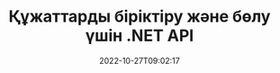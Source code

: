 ---
############################# Static ############################
layout: "product"
date: 2022-10-27T09:02:17
draft: false

product: "Merger"
product_tag: "merger"
platform: ".NET"
platform_tag: "net"

############################# Head ############################
head_title: "C# .NET құжатты біріктіру API | PDF Word Excel EPUB біріктіру және бөлу"
head_description: "PDF, Microsoft Word, Excel, презентациялар, Visio және кескін пішіміндегі құжат беттерін біріктіру, бөлу, ауыстыру немесе жою үшін C# .NET құжатын біріктіретін API."

############################# Header ############################
title: "Құжаттарды біріктіру және бөлу үшін .NET API"
description: ".NET қолданбаларындағы құжаттарды, слайдтарды және диаграммаларды біріктіруге, бөлуге, ауыстыруға, кесуге немесе жоюға арналған API."
button:
    enable: true

############################# SubMenu ############################
submenu:
    enable: true
    
    left:
        img_alt: "GroupDocs.Merger for .NET"
        image: "https://www.groupdocs.cloud/templates/groupdocs/images/product-logos/groupdocs-merger-net.png"
        product: "GroupDocs.Merger"
        platform: ".NET"

    middle:
        button:
            # button loop
            - link: "#overview"
              text: "Шолу"

            # button loop
            - link: "#features"
              text: "Ерекше өзгешеліктері"

            # button loop
            - link: "#support"
              text: "Қолдау"

            # button loop
            - link: "https://products.groupdocs.app/merger"
              text: "Тікелей демо"

            # button loop
            - link: "https://purchase.groupdocs.com/pricing/merger/net"
              text: "Баға белгілеу"

    right:
        link_download: "https://downloads.groupdocs.com/merger"
        link_learn: "https://docs.groupdocs.com/merger/net/"
        link_buy: "https://purchase.groupdocs.com"

############################# Overview ############################
overview:
    enable: true
    content: |
      GroupDocs.Merger for .NET, C#, ASP.NET және басқа .NET технологияларында жоғары деңгейдегі бизнес қолданбаларды жылдам әзірлеуге көмектеседі. Кодтың бірнеше жолы ғана .NET қолданбаларына бір бетті немесе құжат беттерін, слайдтарды, кескіндерді немесе диаграммаларды біріктіруге, бөлуге, қайта реттеуге, ауыстыруға, кесуге және жоюға мүмкіндік береді. Белгілі және белгісіз файл пішімдерін құпия сөзбен қорғауды орнату немесе жою арқылы қауіпсіз файлдарда осы әрекеттерді орындаңыз.  

      .NET үшін GroupDocs.Merger пайдалану арқылы біріктіруді орындауға болады; жеке құжаттарға, сондай-ақ құжаттар топтамасына бөлу және басқа да байланысты операциялар. Microsoft Word, Excel, PowerPoint, Visio, OpenDocument, PDF, XPS, TXT, CSV, eBook және кескін файл пішімдері сияқты барлық танымал пішімдердің файлдарын бағдарламалы түрде тігіңіз.
    tabs:
      enable: true
      
      ## TAB ONE ##
      tab_one:
        description: |
          Төменде .NET үшін GroupDocs.Merger шолуы берілген:
      
        left:
          enable: true
          icon: "fab fa-html5"
          title: "Құжат операциялары"
          content: |
            * Бет ретін өзгерту
            * Беттерді жою немесе жою
            * Құжатты бөлу немесе бұзу
            * Кез келген екі бетті ауыстырыңыз немесе араластырыңыз
            * Бір немесе бірнеше беттерді кесіңіз
            * Бірнеше құжатты біріктіріңіз
        
        right:
          enable: true
          icon: "fab fa-html5"
          title: "Қауіпсіздік операциялары"
          content: |
            * Құжат қауіпсіздігін орнату
            * Құжаттың қауіпсіздік күйін тексеріңіз
            * Құжат құпия сөзін орнату
            * Құжат құпия сөзін жаңарту
            * Құжат құпия сөзін жою
      
      ## TAB TWO ##
      tab_two:
        description: |
          .NET үшін GroupDocs.Merger келесі [құжат файл пішімдерін](https://docs.groupdocs.com/merger/net/supported-document-formats/):

        left:
          enable: true
          table:
            # table loop
            - title: "Microsoft Office"
              content: |
                * **Сөз:** DOC, DOCX, DOCM, DOT, DOTX, DOTM, RTF, TXT
                * **Excel:** XLS, XLSX, XLSM, XLSB, XLTM, XLT, XLTM, XLTX, XLAM, SXC, SpreadsheetML
                * **PowerPoint:** PPT, PPTX, PPS, PPSX, PPSM, POT, POTM, POTX, PPTM
                * **Бір ескертпе:** БІР

        right:
          enable: true
          table:
            # table loop
            - title: "OpenDocument және басқа пішімдер"
              content: |
                * **OpenDocument форматтары**: ODT, OTT, ODP, OTP, ODS
                * **Бекітілген орналасу**: PDF, XPS
                * **Суреттер**: BMP, PNG, TIFF
                * **Веб**: HTML, MHT, MHTML
                * **Мәтін**: TXT, CSV, TSV
                * **LaTex**: TEX
                * **Электрондық кітап**: EPUB

      ## TAB THREE ##
      tab_three:
        description: |
          .NET үшін GroupDocs.Merger келесі операциялық жүйелерді, жақтауларды және пакет менеджерлерін қолдайды:
        
        left:
          enable: true
          table:
            # table loop
            - icon: "fab fa-windows"
              title: "Операциялық жүйелер"
              content: |
                * Windows жұмыс үстелі
                * Windows сервері
                * Windows Azure
                * Linux

            # table loop
            - icon: "fas fa-code"
              title: "Қолдау көрсетілетін жақтаулар"
              content: |
                * .NET Framework 2.0 немесе одан жоғары
                * Mono Framework 1.2 немесе одан жоғары
                * .NET Standard 2.0
                * .NET Core 2.0

        right:
          enable: true
          table:
            # table loop
            - icon: "fas fa-box"
              title: "Пакет менеджері"
              content: |
                * NuGet

            # table loop
            - icon: "fas fa-tools"
              title: "Даму орталары"
              content: |
                * Microsoft Visual Studio
                * Xamarin.Android
                * Xamarin.IOS
                * Xamarin.Mac
                * MonoDevelop

############################# Features ############################
features:
    enable: true
    title: ".NET мүмкіндіктеріне арналған GroupDocs.Merger"

    feature:
      # feature loop
      - icon: "fas fa-copy"
        content: "Бірнеше беттерді, слайдтарды және диаграммаларды бір құжатқа біріктіріңіз және біріктіріңіз"
       
      # feature loop
      - icon: "fas fa-eye"
        content: "Үлкен құжаттарды бірнеше кішірек файлдарға бөлу және бұзу"

      # feature loop
      - icon: "fas fa-bolt"
        content: "Беттерді, слайдтарды немесе диаграммаларды қайта реттеңіз, араластырыңыз және қайта реттеңіз"
      
      # feature loop
      - icon: "fas fa-file-powerpoint"
        content: "Құжат ішінде екі бетті, слайдтарды немесе диаграммаларды бір-бірімен ауыстырыңыз және ауыстырыңыз"

      # feature loop
      - icon: "fas fa-code"
        content: "Арнайы беттерді, слайдтарды немесе диаграммаларды жою арқылы құжатты кесіңіз"

      # feature loop
      - icon: "fas fa-cloud"
        content: "Беттердің, слайдтардың немесе диаграммалардың жалғыз немесе топтамасын алып тастаңыз"

      # feature loop
      - icon: "fas fa-remove-format"
        content: "Құжаттардың көп санын топтамалармен біріктіріңіз"

      # feature loop
      - icon: "fas fa-comment-slash"
        content: "Құжаттың құпия сөзбен қорғалғанын бағдарламалы түрде тексеріңіз"

      # feature loop
      - icon: "fas fa-location-arrow"
        content: "Белгілі және белгісіз құжат пішімдерінің құпия сөзін орнату, қалпына келтіру және жою"

      # feature loop
      - icon: "fas fa-border-all"
        content: "Қолдау көрсетілетін файл пішімдерінің тізімін алу – Мәтінді бөлу және біріктіру (ERR) журналының файл пішімі"

      # feature loop
      - icon: "fas fa-wrench"
        content: "Беттерді айналдырыңыз және белгілі және белгісіз пішімдердің бет бағытын өзгертіңіз"

      # feature loop
      - icon: "fas fa-columns"
        content: "Әртүрлі форматтағы бірнеше файлдарды DOC, DOCX және XPS-ке біріктіріңіз"

      # feature loop
      - icon: "fas fa-file-word"
        content: "Үлкен мәтіндік файлдарды жол нөмірлері бойынша бөлу"

      # feature loop
      - icon: "fas fa-envelope"
        content: "Құжат беттерінің кескін көрсетілімдерін және диаграмма отбасы пішімдерін алыңыз"

      # feature loop
      - icon: "fas fa-print"
        content: "Бос қара кескін кеңістігі үшін фон түсі бар кескіндерді біріктіріңіз"

      # feature loop
      - icon: "fas fa-file-archive"
        content: "Құжаттардың әртүрлі түрлерін (DOC, XLS, PPT т.б.) бір PDF файлына біріктіру"

      # feature loop
      - icon: "fas fa-lock"
        content: "OLE нысандарын Microsoft Word, Excel, презентация және OpenDocument файл түрлеріне оңай импорттаңыз"

      # feature loop
      - icon: "fas fa-file-code"
        content: "OLE нысандары арқылы диаграмма бетіне басқа құжаттарды қосыңыз"

    more_feature:
      # more_feature_loop
      - title: "Қажетті беттерді құжаттардан алып тастаңыз"
        content: |
          .NET API үшін GroupDocs.Merger құжатыңыздан қажетсіз беттерді жоюға көмектеседі.
      
      # more_feature_loop
      - title: "Көрсетілген нәтижеге түрлендіруді қолдану"
        content: ".NET API үшін GroupDocs.Merger арқылы көрсетілген шығыс құжатына әртүрлі түрлендірулерді орындауға болады. Бұл түрлендіру опциялары көрсетілген нәтижені көрсету үшін көрсету жолын басқаруға мүмкіндік береді. Қол жетімді түрлендірулер: бетті айналдыру опциясы, бет ретін өзгерту опциясы және мәтіндік су таңбасын қолдану."

      # more_feature_loop
      - title: "Белгісіз құжат пішімінің құпия сөзін тексеріңіз"
        content: ".NET API үшін GroupDocs.Merger пішімі белгісіз құжаттың құпия сөзін тексеруге мүмкіндік береді."

############################# Support ############################
support:
    enable: true

############################# Solutions ############################
solutions:
    enable: true
    title: "GroupDocs.Merger басқа танымал әзірлеу орталары үшін құжаттарды біріктіретін API интерфейстерін ұсынады"

    solution:
        # solution loop
        - img_alt: "Java үшін GroupDocs.Merger"
          image: "https://www.groupdocs.cloud/templates/groupdocs/images/product-logos/groupdocs-merger-java.png"
          product: "GroupDocs.Merger"
          platform: "Java"
          link: "/merger/java/"

############################# Back to top ###############################
back_to_top:
  enable: true
---